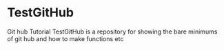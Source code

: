 TestGitHub
=================
Git hub Tutorial
 TestGitHub is a repository for showing the bare minimums of git hub and how to make functions etc
